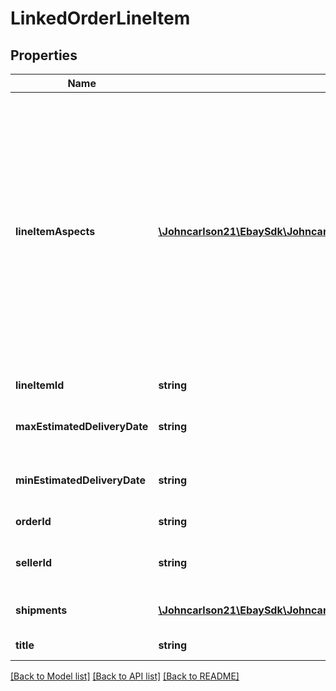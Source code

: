 # LinkedOrderLineItem

## Properties
Name | Type | Description | Notes
------------ | ------------- | ------------- | -------------
**lineItemAspects** | [**\Johncarlson21\EbaySdk\Johncarlson21\EbaySdk\Model\NameValuePair[]**](NameValuePair.md) | This array contains the complete set of items aspects for the linked line item. For example:&lt;br&gt;&lt;pre&gt;\&quot;lineItemAspects\&quot;: [&lt;br&gt;    {&lt;br&gt;        \&quot;name\&quot;: \&quot;Tire Type\&quot;,&lt;br&gt;        \&quot;value\&quot;: \&quot;All Season\&quot;&lt;br&gt;    },&lt;br&gt;&lt;br&gt;    ...&lt;br&gt; &lt;br&gt;    {&lt;br&gt;        \&quot;name\&quot;: \&quot;Car Type\&quot;,&lt;br&gt;        \&quot;value\&quot;: \&quot;Performance\&quot;&lt;br&gt;    }&lt;br&gt;]&lt;/pre&gt;&lt;span class&#x3D;\&quot;tablenote\&quot;&gt;&lt;strong&gt;Note:&lt;/strong&gt; All item specifics for the listing are returned. The name/value pairs returned are in the language of the linked line item&#x27;s listing site, which may vary from the seller&#x27;s language.&lt;/span&gt; | [optional] 
**lineItemId** | **string** | The unique identifier of the linked order line item. | [optional] 
**maxEstimatedDeliveryDate** | **string** | The end of the date range in which the linked line item is expected to be delivered to the shipping address. | [optional] 
**minEstimatedDeliveryDate** | **string** | The beginning of the date range in which the linked line item is expected to be delivered to the shipping address. | [optional] 
**orderId** | **string** | The unique identifier of the order to which the linked line item belongs. | [optional] 
**sellerId** | **string** | The eBay user ID of the seller who sold the linked line item. For example, the user ID of the tire seller. | [optional] 
**shipments** | [**\Johncarlson21\EbaySdk\Johncarlson21\EbaySdk\Model\TrackingInfo[]**](TrackingInfo.md) | An array containing any shipment tracking information available for the linked line item. | [optional] 
**title** | **string** | The listing title of the linked line item. | [optional] 

[[Back to Model list]](../../README.md#documentation-for-models) [[Back to API list]](../../README.md#documentation-for-api-endpoints) [[Back to README]](../../README.md)

